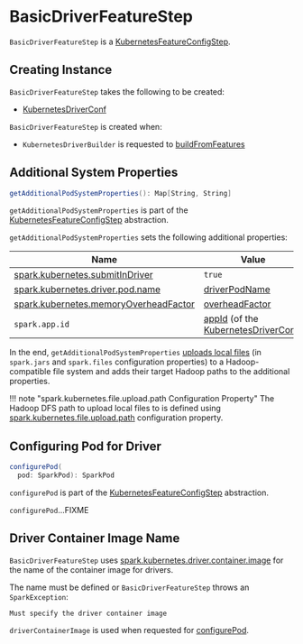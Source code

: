 # BasicDriverFeatureStep

`BasicDriverFeatureStep` is a [KubernetesFeatureConfigStep](KubernetesFeatureConfigStep.md).

## Creating Instance

`BasicDriverFeatureStep` takes the following to be created:

* <span id="conf"> [KubernetesDriverConf](KubernetesDriverConf.md)

`BasicDriverFeatureStep` is created when:

* `KubernetesDriverBuilder` is requested to [buildFromFeatures](KubernetesDriverBuilder.md#buildFromFeatures)

## <span id="getAdditionalPodSystemProperties"> Additional System Properties

```scala
getAdditionalPodSystemProperties(): Map[String, String]
```

`getAdditionalPodSystemProperties` is part of the [KubernetesFeatureConfigStep](KubernetesFeatureConfigStep.md#getAdditionalPodSystemProperties) abstraction.

`getAdditionalPodSystemProperties` sets the following additional properties:

Name     | Value
---------|---------
 [spark.kubernetes.submitInDriver](configuration-properties.md#spark.kubernetes.submitInDriver) | `true`
 [spark.kubernetes.driver.pod.name](configuration-properties.md#spark.kubernetes.driver.pod.name) | [driverPodName](#driverPodName)
 [spark.kubernetes.memoryOverheadFactor](configuration-properties.md#spark.kubernetes.memoryOverheadFactor) | [overheadFactor](#overheadFactor)
 `spark.app.id` | [appId](KubernetesDriverConf.md#appId) (of the [KubernetesDriverConf](#conf))

In the end, `getAdditionalPodSystemProperties` [uploads local files](KubernetesUtils.md#uploadAndTransformFileUris) (in `spark.jars` and `spark.files` configuration properties) to a Hadoop-compatible file system and adds their target Hadoop paths to the additional properties.

!!! note "spark.kubernetes.file.upload.path Configuration Property"
    The Hadoop DFS path to upload local files to is defined using [spark.kubernetes.file.upload.path](configuration-properties.md#spark.kubernetes.file.upload.path) configuration property.

## <span id="configurePod"> Configuring Pod for Driver

```scala
configurePod(
  pod: SparkPod): SparkPod
```

`configurePod` is part of the [KubernetesFeatureConfigStep](KubernetesFeatureConfigStep.md#configurePod) abstraction.

`configurePod`...FIXME

## <span id="driverContainerImage"> Driver Container Image Name

`BasicDriverFeatureStep` uses [spark.kubernetes.driver.container.image](configuration-properties.md#spark.kubernetes.driver.container.image) for the name of the container image for drivers.

The name must be defined or `BasicDriverFeatureStep` throws an `SparkException`:

```text
Must specify the driver container image
```

`driverContainerImage` is used when requested for [configurePod](#configurePod).

